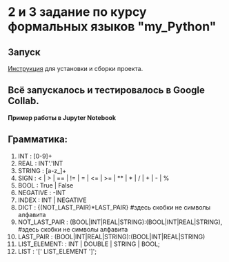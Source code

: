 # 2 и 3 задание по курсу формальных языков "my_Python"

## Запуск
[Инструкция](https://evogeek.ru/articles/27474/) для установки и сборки проекта.
 
## Всё запускалось и тестировалось в Google Collab. 

**Пример работы в Jupyter Notebook**

## Грамматика:
1. INT : [0-9]+
2. REAL : INT'.'INT 
3. STRING :  [a-z_]+
4. SIGN : < | > | == | != | = | <= | >= | ** | * | / | + | - | %
5. BOOL : True | False 
6. NEGATIVE : -INT
7. INDEX : INT | NEGATIVE
8. DICT : {(NOT_LAST_PAIR)*LAST_PAIR}  #здесь скобки не символы алфавита 
9. NOT_LAST_PAIR : (BOOL|INT|REAL|STRING):(BOOL|INT|REAL|STRING), #здесь скобки не символы алфавита
10.	LAST_PAIR : (BOOL|INT|REAL|STRING):(BOOL|INT|REAL|STRING) 
11. LIST_ELEMENT: : INT | DOUBLE | STRING | BOOL;
12. LIST  : '[' LIST_ELEMENT ']';

